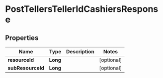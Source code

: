 # PostTellersTellerIdCashiersResponse

## Properties
Name | Type | Description | Notes
------------ | ------------- | ------------- | -------------
**resourceId** | **Long** |  |  [optional]
**subResourceId** | **Long** |  |  [optional]
